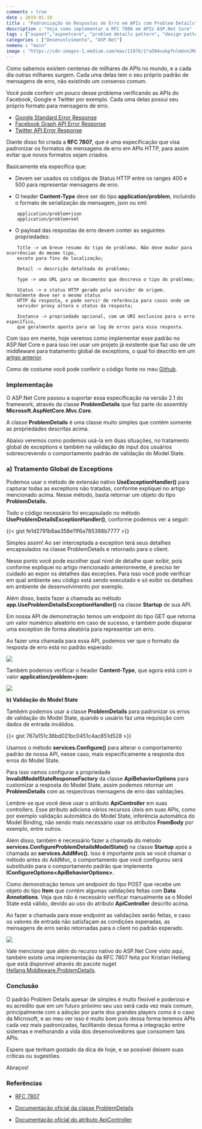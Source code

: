 ```yaml
---
comments : true
date : 2019-01-19
title : "Padronização de Respostas de Erro em APIs com Problem Details"
description : "Veja como implementar a RFC 7808 em APIs ASP.Net Core"
tags : ["aspnet","aspnetcore", "problem details pattern", "design patterns"]
categories : ["Desenvolvimento", "ASP.Net"]
nomenu : "main"
image : "https://cdn-images-1.medium.com/max/11976/1*a5N4vokpfnlmUnnJMou9zw.jpeg"
---
```


Como sabemos existem centenas de milhares de APIs no mundo, e a cada dia outras milhares surgem. Cada uma delas tem o seu próprio padrão de mensagens de erro, não existindo um consenso comum.

Você pode conferir um pouco desse problema verificando as APIs do Facebook, Google e Twitter por exemplo. Cada uma delas possui seu próprio formato para mensagens de erro.

* [Google Standard Error Response](https://developers.google.com/search-ads/v2/standard-error-responses)
* [Facebook Graph API Error Response](https://developers.facebook.com/docs/graph-api/using-graph-api/error-handling)
* [Twitter API Error Response](https://developer.twitter.com/en/docs/ads/general/guides/response-codes.html)

Diante disso foi criada a **RFC 7807**, que é uma especificação que visa padronizar os formatos de mensagens de erro em APIs HTTP, para assim evitar que novos formatos sejam criados.

Basicamente ela especifica que:

* Devem ser usados os códigos de Status HTTP entre os ranges 400 e 500 para representar mensagens de erro.

* O header **Content-Type** deve ser do tipo **application/problem**, incluindo o formato de serialização da mensagem, json ou xml:

```
    application/problem+json
    application/problem+xml
```
* O payload das respostas de erro devem conter as seguintes propriedades:

```
    Title -> um breve resumo do tipo de problema. Não deve mudar para ocorrências do mesmo tipo, 
    exceto para fins de localização;

    Detail -> descrição detalhada do problema;

    Type -> uma URL para um documento que descreva o tipo do problema;

    Status -> o status HTTP gerado pelo servidor de origem. Normalmente deve ser o mesmo status 
    HTTP da resposta, e pode servir de referência para casos onde um 
    servidor proxy altera o status da resposta;
    
    Instance -> propriedade opcional, com um URI exclusivo para o erro específico, 
    que geralmente aponta para um log de erros para essa resposta.
```

Com isso em mente, hoje veremos como implementar esse padrão no ASP.Net Core e para isso irei usar um projeto já existente que faz uso de um middleware para tratamento global de exceptions, o qual foi descrito em um [artigo anterior](https://medium.com/@wellingtonjhn/tratamento-global-de-exceptions-1ad613f58dbd).

Como de costume você pode conferir o código fonte no meu [Github](https://github.com/wellingtonjhn/DemoGlobalExceptionHandling).

### Implementação

O ASP.Net Core passou a suportar essa especificação na versão 2.1 do framework, através da classe **ProblemDetails** que faz parte do assembly **Microsoft.AspNetCore.Mvc.Core**.

A classe **ProblemDetails** é uma classe muito simples que contém somente as propriedades descritas acima.

Abaixo veremos como podemos usá-la em duas situações, no tratamento global de exceptions e também na validação de input dos usuários sobrescrevendo o comportamento padrão de validação do Model State.

### a) Tratamento Global de Exceptions

Podemos usar o método de extensão nativo **UseExceptionHandler()** para capturar todas as exceptions não tratadas, conforme expliquei no artigo mencionado acima. Nesse método, basta retornar um objeto do tipo **ProblemDetails.**

Todo o código necessário foi encapsulado no método **UseProblemDetailsExceptionHandler()**, conforme podemos ver a seguir:

{{< gist fe1d2791b8aa358e11f6a785388b7777 >}}

Simples assim! Ao ser interceptada a exception terá seus detalhes encapsulados na classe ProblemDetails e retornado para o client.

Nesse ponto você pode escolher qual nível de detalhe quer exibir, pois conforme expliquei no artigo mencionado anteriormente, é preciso ter cuidado ao expor os detalhes das exceções. Para isso você pode verificar em qual ambiente seu código está sendo executado e só exibir os detalhes em ambiente de desenvolvimento por exemplo.

Além disso, basta fazer a chamada ao método **app.UseProblemDetailsExceptionHandler()** na classe **Startup** de sua API.

Em nossa API de demonstração temos um endpoint do tipo GET que retorna um valor numérico aleatório em caso de sucesso, e também pode disparar uma exception de forma aleatória para representar um erro.

Ao fazer uma chamada para essa API, podemos ver que o formato da resposta de erro está no padrão esperado:

![](https://cdn-images-1.medium.com/max/2390/1*m8bA3w9IUg-QTP4sWJfAiQ.png)

Também podemos verificar o header **Content-Type**, que agora está com o valor **application/problem+json:**

![](https://cdn-images-1.medium.com/max/3010/1*2VnGVZXcmGR384u_0wnGxQ.png)

**b) Validação do Model State**

Também podemos usar a classe **ProblemDetails** para padronizar os erros de validação do Model State, quando o usuário faz uma requisição com dados de entrada inválidos.

{{< gist 767a151c36bd021bc0451c4ac851d528 >}}

Usamos o método **services.Configure()** para alterar o comportamento padrão de nossa API, nesse caso, mais especificamente a resposta dos erros do Model State.

Para isso vamos configurar a propriedade **InvalidModelStateResponseFactory** da classe **ApiBehaviorOptions** para customizar a resposta do Model State, assim podemos retornar um **ProblemDetails** com as respectivas mensagens de erro das validações.

Lembre-se que você deve usar o atributo **ApiController** em suas controllers. Esse atributo adiciona vários recursos úteis em suas APIs, como por exemplo validação automática do Model State, inferência automática do Model Binding, não sendo mais necessário usar os atributos **FromBody** por exemplo, entre outros.

Além disso, também é necessário fazer a chamada do método **services.ConfigureProblemDetailsModelState()** na classe **Startup** após a chamada ao **services.AddMvc()**. Isso é importante pois se você chamar o método antes do AddMvc, o comportamento que você configurou será substituído para o comportamento padrão que implementa **IConfigureOptions\<ApiBehaviorOptions\>.**

Como demonstração temos um endpoint do tipo POST que recebe um objeto do tipo **Item** que contém algumas validações feitas com **Data Annotations**. Veja que não é necessário verificar manualmente se o Model State está válido, devido ao uso do atributo **ApiController** descrito acima.

Ao fazer a chamada para esse endpoint as validações serão feitas, e caso os valores de entrada não satisfaçam as condições esperadas, as mensagens de erro serão retornadas para o client no padrão esperado.

![](https://cdn-images-1.medium.com/max/2076/1*MyFE6BUcdKOjFaEvZfCWjA.png)

Vale mencionar que além do recurso nativo do ASP.Net Core visto aqui, também existe uma implementação da RFC 7807 feita por Kristian Hellang que está disponível através do pacote nuget [Hellang.Middleware.ProblemDetails](https://www.nuget.org/packages/Hellang.Middleware.ProblemDetails).

### Conclusão 

O padrão Problem Details apesar de simples é muito flexível e poderoso e eu acredito que em um futuro próximo seu uso será cada vez mais comum, principalmente com a adoção por parte dos grandes players como é o caso da Microsoft, e ao meu ver isso é muito bom pois dessa forma teremos APIs cada vez mais padronizadas, facilitando dessa forma a integração entre sistemas e melhorando a vida dos desenvolvedores que consomem tais APIs.

Espero que tenham gostado da dica de hoje, e se possível deixem suas críticas ou sugestões. 

Abraços!

### Referências

* [RFC 7807](https://tools.ietf.org/html/rfc7807)

* [Documentação oficial da classe ProblemDetails](https://docs.microsoft.com/en-us/dotnet/api/microsoft.aspnetcore.mvc.problemdetails?view=aspnetcore-2.2)

* [Documentação oficial do atributo ApiController](https://docs.microsoft.com/en-us/aspnet/core/web-api/index?view=aspnetcore-2.2#annotation-with-apicontroller-attribute)
